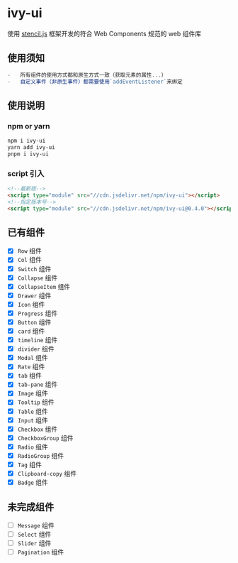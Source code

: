 # ivy-ui

使用 [stencil.js](https://stenciljs.com/) 框架开发的符合 Web Components 规范的 web 组件库

## 使用须知

```js
-   所有组件的使用方式都和原生方式一致（获取元素的属性...）
-   自定义事件（非原生事件）都需要使用`addEventListener`来绑定
```

## 使用说明

### npm or yarn

```bash
npm i ivy-ui
yarn add ivy-ui
pnpm i ivy-ui
```

### script 引入

```html
<!--最新版-->
<script type="module" src="//cdn.jsdelivr.net/npm/ivy-ui"></script>
<!--指定版本号-->
<script type="module" src="//cdn.jsdelivr.net/npm/ivy-ui@0.4.0"></script>
```

## 已有组件

- [x] `Row` 组件 
- [x] `Col` 组件
- [x] `Switch` 组件
- [x] `Collapse` 组件
- [x] `CollapseItem` 组件
- [x] `Drawer` 组件
- [x] `Icon` 组件
- [x] `Progress` 组件
- [x] `Button` 组件
- [x] `card` 组件
- [x] `timeline` 组件
- [x] `divider` 组件
- [x] `Modal` 组件
- [x] `Rate` 组件
- [x] `tab` 组件
- [x] `tab-pane` 组件
- [x] `Image` 组件
- [x] `Tooltip` 组件
- [x] `Table` 组件
- [x] `Input` 组件
- [x] `Checkbox` 组件
- [x] `CheckboxGroup` 组件
- [x] `Radio` 组件
- [x] `RadioGroup` 组件
- [x] `Tag` 组件
- [x] `Clipboard-copy` 组件
- [x] `Badge` 组件

## 未完成组件

- [ ] `Message` 组件
- [ ] `Select` 组件
- [ ] `Slider` 组件
- [ ] `Pagination` 组件